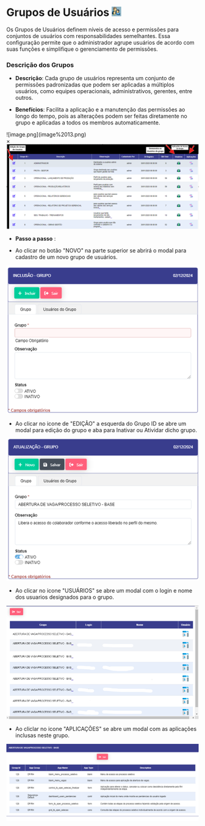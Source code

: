 # Grupos de Usuários ![image.png](image%2012.png)
    
Os Grupos de Usuários definem níveis de acesso e permissões para conjuntos de usuários com responsabilidades semelhantes. Essa configuração permite que o administrador agrupe usuários de acordo com suas funções e simplifique o gerenciamento de permissões.

### Descrição dos Grupos

- **Descrição**: Cada grupo de usuários representa um conjunto de permissões padronizadas que podem ser aplicadas a múltiplos usuários, como equipes operacionais, administrativos, gerentes, entre outros.

- **Benefícios**: Facilita a aplicação e a manutenção das permissões ao longo do tempo, pois as alterações podem ser feitas diretamente no grupo e aplicadas a todos os membros automaticamente.

<label for="modal-toggle-14">
![image.png](image%2013.png)
</label>
<input type="checkbox" id="modal-toggle-14" style="display:none;">
<div class="modal">
<label for="modal-toggle-14" class="close">&times;</label>
<img src="/seguranca/image%2013.png" alt="Imagem Ampliada">
</div>

- **Passo a passo** : 

- Ao clicar no botão "NOVO" na parte superior se abrirá o modal para cadastro de um novo grupo de usuários. 

![image.png](editar_grupo.png)

- Ao clicar no icone de "EDIÇÃO" a esquerda do Grupo ID se abre um modal para edição do grupo e aba para Inativar ou Atividar dicho grupo.

![image.png](atualiza_grupo.png)

-  Ao clicar no icone  "USUÁRIOS" se abre um modal com o login e nome dos usuarios designados para o grupo.

![image.png](usuarios.png)

- Ao cliclar no icone  "APLICAÇÕES" se abre um modal com as aplicações inclusas neste grupo.

![image.png](aplica.png)